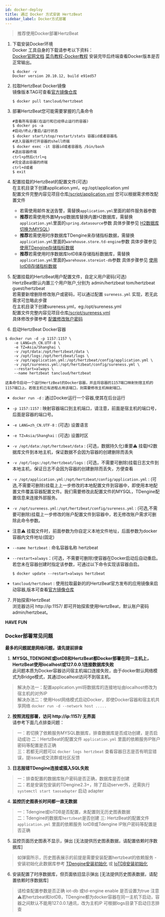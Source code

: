 ```yaml
---
id: docker-deploy  
title: 通过 Docker 方式安装 HertzBeat    
sidebar_label: Docker方式部署    
---
```


> 推荐使用Docker部署HertzBeat  

1. 下载安装Docker环境   
   Docker 工具自身的下载请参考以下资料：  
    [Docker官网文档](https://docs.docker.com/get-docker/)
   [菜鸟教程-Docker教程](https://www.runoob.com/docker/docker-tutorial.html)
   安装完毕后终端查看Docker版本是否正常输出。

   ```
   $ docker -v
   Docker version 20.10.12, build e91ed57
   ```

2. 拉取HertzBeat Docker镜像   
   镜像版本TAG可查看[官方镜像仓库](https://hub.docker.com/r/tancloud/hertzbeat/tags)     

   ``` shell
   $ docker pull tancloud/hertzbeat   
   ```

3. 部署HertzBeat您可能需要掌握的几条命令

   ```shell
   #查看所有容器(在运行和已经停止运行的容器)
   $ docker ps -a
   #启动/终止/重启/运行状态
   $ docker start/stop/restart/stats 容器id或者容器名
   #进入容器并打开容器的shell终端
   $ docker exec -it 容器id或者容器名 /bin/bash
   #退出容器终端
   ctrl+p然后ctrl+q
   #完全退出容器的终端 
   ctrl+d或者
   $ exit
   ```

4. 配置挂载的HertzBeat的配置文件(可选)      
   在主机目录下创建application.yml，eg:/opt/application.yml        
   配置文件完整内容见项目仓库[/script/application.yml](https://gitee.com/dromara/hertzbeat/raw/master/script/application.yml) 您可以根据需求修改配置文件
   - 若需使用邮件发送告警，需替换`application.yml`里面的邮件服务器参数
   - **推荐**若需使用外置Mysql数据库替换内置H2数据库，需替换`application.yml`里面的`spring.datasource`参数 具体步骤参见 [H2数据库切换为MYSQL](mysql-change)）       
   - **推荐**若需使用时序数据库TDengine来存储指标数据，需替换`application.yml`里面的`warehouse.store.td-engine`参数 具体步骤参见 [使用TDengine存储指标数据](tdengine-init)   
   - **推荐**若需使用时序数据库IotDB来存储指标数据库，需替换`application.yml`里面的`warehouse.storeiot-db`参数 具体步骤参见 [使用IotDB存储指标数据](iotdb-init)    

5. 配置挂载的HertzBeat用户配置文件，自定义用户密码(可选)         
   HertzBeat默认内置三个用户账户,分别为 admin/hertzbeat tom/hertzbeat guest/hertzbeat      
   若需要新增删除修改账户或密码，可以通过配置 `sureness.yml` 实现，若无此需求可忽略此步骤    
   在主机目录下创建sureness.yml，eg:/opt/sureness.yml    
   配置文件完整内容见项目仓库[/script/sureness.yml](https://github.com/apache/hertzbeat/blob/master/script/sureness.yml)   
   具体修改步骤参考 [配置修改账户密码](account-modify)   

6. 启动HertzBeat Docker容器    

```shell 
$ docker run -d -p 1157:1157 \
    -e LANG=zh_CN.UTF-8 \
    -e TZ=Asia/Shanghai \
    -v /opt/data:/opt/hertzbeat/data \
    -v /opt/logs:/opt/hertzbeat/logs \
    -v /opt/application.yml:/opt/hertzbeat/config/application.yml \
    -v /opt/sureness.yml:/opt/hertzbeat/config/sureness.yml \
    --restart=always \
    --name hertzbeat tancloud/hertzbeat
```

 	这条命令启动一个运行HertzBeat的Docker容器，并且将容器的1157端口映射到宿主机的1157端口上。若宿主机已有进程占用该端口，则需要修改主机映射端口。  
   - `docker run -d` : 通过Docker运行一个容器,使其在后台运行

   - `-p 1157:1157`  : 映射容器端口到主机端口，请注意，前面是宿主机的端口号，后面是容器的端口号。

   - `-e LANG=zh_CN.UTF-8`  : (可选) 设置语言

   - `-e TZ=Asia/Shanghai` : (可选) 设置时区

   - `-v /opt/data:/opt/hertzbeat/data` : (可选，数据持久化)重要⚠️ 挂载H2数据库文件到本地主机，保证数据不会因为容器的创建删除而丢失  

   - `-v /opt/logs:/opt/hertzbeat/logs` : (可选，不需要可删除)挂载日志文件到本地主机，保证日志不会因为容器的创建删除而丢失，方便查看  

   - `-v /opt/application.yml:/opt/hertzbeat/config/application.yml`  : (可选,不需要可删除)挂载上上一步修改的本地配置文件到容器中，即使用本地配置文件覆盖容器配置文件。我们需要修改此配置文件的MYSQL，TDengine配置信息来连接外部服务。

   - `-v /opt/sureness.yml:/opt/hertzbeat/config/sureness.yml`  : (可选,不需要可删除)挂载上一步修改的账户配置文件到容器中，若无修改账户需求可删除此命令参数。  

   - 注意⚠️ 挂载文件时，前面参数为你自定义本地文件地址，后面参数为docker容器内文件地址(固定)  

   - `--name hertzbeat` : 命名容器名称 hertzbeat 

   - `--restart=always`：(可选，不需要可删除)使容器在Docker启动后自动重启。若您未在容器创建时指定该参数，可通过以下命令实现该容器自启。

     ```shell
     $ docker update --restart=always hertzbeat
     ```

   - `tancloud/hertzbeat` : 使用拉取最新的的HertzBeat官方发布的应用镜像来启动容器,版本可查看[官方镜像仓库](https://hub.docker.com/r/tancloud/hertzbeat/tags)   

7. 开始探索HertzBeat  
   浏览器访问 http://ip:1157/ 即可开始探索使用HertzBeat，默认账户密码 admin/hertzbeat。  

**HAVE FUN**   

### Docker部署常见问题   

**最多的问题就是网络问题，请先提前排查**

1. **MYSQL,TDENGINE或IotDB和HertzBeat都Docker部署在同一主机上，HertzBeat使用localhost或127.0.0.1连接数据库失败**     
此问题本质为Docker容器访问宿主机端口连接失败，由于docker默认网络模式为Bridge模式，其通过localhost访问不到宿主机。
> 解决办法一：配置application.yml将数据库的连接地址由localhost修改为宿主机的对外IP     
> 解决办法二：使用Host网络模式启动Docker，即使Docker容器和宿主机共享网络 `docker run -d --network host .....`   

2. **按照流程部署，访问 http://ip:1157/ 无界面**   
请参考下面几点排查问题：  
> 一：若切换了依赖服务MYSQL数据库，排查数据库是否成功创建，是否启动成功
> 二：HertzBeat的配置文件 `application.yml` 里面的依赖服务IP账户密码等配置是否正确  
> 三：若都无问题可以 `docker logs hertzbeat` 查看容器日志是否有明显错误，提issue或交流群或社区反馈

3. **日志报错TDengine连接或插入SQL失败**  
> 一：排查配置的数据库账户密码是否正确，数据库是否创建   
> 二：若是安装包安装的TDengine2.3+，除了启动server外，还需执行 `systemctl start taosadapter` 启动 adapter    

4. **监控历史图表长时间都一直无数据**  
> 一：Tdengine或IoTDB是否配置，未配置则无历史图表数据  
> 二：Tdengine的数据库`hertzbeat`是否创建
> 三: HertzBeat的配置文件 `application.yml` 里面的依赖服务 IotDB或Tdengine IP账户密码等配置是否正确  

5. 监控页面历史图表不显示，弹出 [无法提供历史图表数据，请配置依赖时序数据库]
> 如弹窗所示，历史图表展示的前提是需要安装配置hertzbeat的依赖服务 -
> 安装初始化此数据库参考 [TDengine安装初始化](tdengine-init) 或 [IoTDB安装初始化](iotdb-init)  

6. 安装配置了时序数据库，但页面依旧显示弹出 [无法提供历史图表数据，请配置依赖时序数据库]
> 请检查配置参数是否正确
> iot-db 或td-engine enable 是否设置为true
> 注意⚠️若hertzbeat和IotDB，TDengine都为docker容器在同一主机下启动，容器之间默认不能用127.0.0.1通讯，改为主机IP
> 可根据logs目录下启动日志排查


